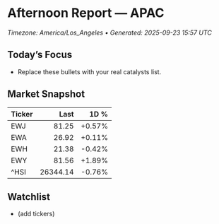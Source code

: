 # Afternoon Report — APAC
_Timezone: America/Los_Angeles • Generated: 2025-09-23 15:57 UTC_

## Today’s Focus
- Replace these bullets with your real catalysts list.

## Market Snapshot
| Ticker | Last | 1D % |
|---|---:|---:|
| EWJ | 81.25 | +0.57% |
| EWA | 26.92 | +0.11% |
| EWH | 21.38 | -0.42% |
| EWY | 81.56 | +1.89% |
| ^HSI | 26344.14 | -0.76% |

## Watchlist
- (add tickers)
